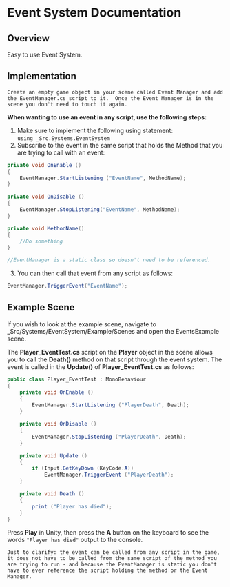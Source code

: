# Event System Documentation

## Overview

Easy to use Event System.

## Implementation

    Create an empty game object in your scene called Event Manager and add the EventManager.cs script to it.  Once the Event Manager is in the scene you don't need to touch it again.

**When wanting to use an event in any script, use the following steps:**

1. Make sure to implement the following using statement:  
```using _Src.Systems.EventSystem```
2. Subscribe to the event in the same script that holds the Method that you are trying to call with an event:

```cs
private void OnEnable ()
{
    EventManager.StartListening ("EventName", MethodName);
}

private void OnDisable ()
{
    EventManager.StopListening("EventName", MethodName);
}

private void MethodName()
{
    //Do something
}

//EventManager is a static class so doesn't need to be referenced.
```

3. You can then call that event from any script as follows:

```cs
EventManager.TriggerEvent("EventName");
```

## Example Scene

If you wish to look at the example scene, navigate to _Src/Systems/EventSystem/Example/Scenes and open the EventsExample scene.

The **Player_EventTest.cs** script on the **Player** object in the scene allows you to call the **Death()** method on that script through the event system.  The event is called in the **Update()** of **Player_EventTest.cs** as follows:

```cs
public class Player_EventTest : MonoBehaviour
{
    private void OnEnable ()
    {
        EventManager.StartListening ("PlayerDeath", Death);
    }

    private void OnDisable ()
    {
        EventManager.StopListening ("PlayerDeath", Death);
    }

    private void Update ()
    {
        if (Input.GetKeyDown (KeyCode.A))
            EventManager.TriggerEvent ("PlayerDeath");
    }

    private void Death ()
    {
        print ("Player has died");
    }
}
```

Press **Play** in Unity, then press the **A** button on the keyboard to see the words `"Player has died"` output to the console.

    Just to clarify: the event can be called from any script in the game, it does not have to be called from the same script of the method you are trying to run - and because the EventManager is static you don't have to ever reference the script holding the method or the Event Manager.